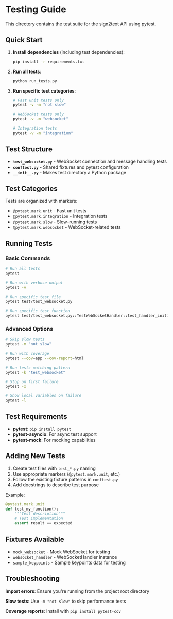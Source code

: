 # Testing Guide

This directory contains the test suite for the sign2text API using pytest.

## Quick Start

1. **Install dependencies** (including test dependencies):

   ```bash
   pip install -r requirements.txt
   ```

2. **Run all tests**:

   ```bash
   python run_tests.py
   ```

3. **Run specific test categories**:

   ```bash
   # Fast unit tests only
   pytest -v -m "not slow"

   # WebSocket tests only
   pytest -v -m "websocket"

   # Integration tests
   pytest -v -m "integration"
   ```

## Test Structure

- **`test_websocket.py`** - WebSocket connection and message handling tests
- **`conftest.py`** - Shared fixtures and pytest configuration
- **`__init__.py`** - Makes test directory a Python package

## Test Categories

Tests are organized with markers:

- `@pytest.mark.unit` - Fast unit tests
- `@pytest.mark.integration` - Integration tests
- `@pytest.mark.slow` - Slow-running tests
- `@pytest.mark.websocket` - WebSocket-related tests

## Running Tests

### Basic Commands

```bash
# Run all tests
pytest

# Run with verbose output
pytest -v

# Run specific test file
pytest test/test_websocket.py

# Run specific test function
pytest test/test_websocket.py::TestWebSocketHandler::test_handler_initialization
```

### Advanced Options

```bash
# Skip slow tests
pytest -m "not slow"

# Run with coverage
pytest --cov=app --cov-report=html

# Run tests matching pattern
pytest -k "test_websocket"

# Stop on first failure
pytest -x

# Show local variables on failure
pytest -l
```

## Test Requirements

- **pytest**: `pip install pytest`
- **pytest-asyncio**: For async test support
- **pytest-mock**: For mocking capabilities

## Adding New Tests

1. Create test files with `test_*.py` naming
2. Use appropriate markers (`@pytest.mark.unit`, etc.)
3. Follow the existing fixture patterns in `conftest.py`
4. Add docstrings to describe test purpose

Example:

```python
@pytest.mark.unit
def test_my_function():
    """Test description"""
    # Test implementation
    assert result == expected
```

## Fixtures Available

- `mock_websocket` - Mock WebSocket for testing
- `websocket_handler` - WebSocketHandler instance
- `sample_keypoints` - Sample keypoints data for testing

## Troubleshooting

**Import errors**: Ensure you're running from the project root directory

**Slow tests**: Use `-m "not slow"` to skip performance tests

**Coverage reports**: Install with `pip install pytest-cov`
